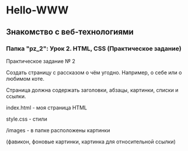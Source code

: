 # Hello-WWW
## Знакомство с веб-технологиями

### Папка "pz_2": Урок 2. HTML, CSS (Практическое задание)

Практическое задание № 2

Создать страницу с рассказом о чём угодно. Например, о себе или о любимом коте.

Страница должна содержать заголовки, абзацы, картинки, списки и ссылки.

index.html - моя страница HTML

style.css  - стили

/images    - в папке расположены картинки 

(фавикон, фоновые картинки, картинка для относительной ссылки)
